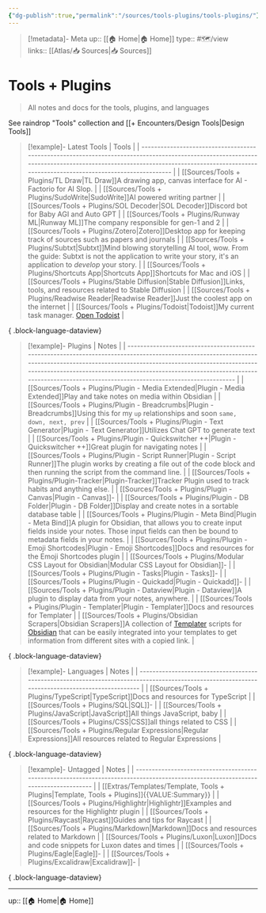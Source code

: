 ```yaml
---
{"dg-publish":true,"permalink":"/sources/tools-plugins/tools-plugins/"}
---
```


> [!metadata]- Meta
> up:: [[🏠 Home\|🏠 Home]]
> type:: #🗺/view  
> links:: [[Atlas/📥 Sources\|📥 Sources]]


# Tools + Plugins

> All notes and docs for the tools, plugins, and languages

See raindrop "Tools" collection and [[+ Encounters/Design Tools\|Design Tools]]

> [!example]- Latest Tools
>  | Tools                                                                                                                                                                                                                             |
> | --------------------------------------------------------------------------------------------------------------------------------------------------------------------------------------------------------------------------------- |
> | [[Sources/Tools + Plugins/TL Draw\|TL Draw]]<span class='summary'>A drawing app, canvas interface for AI - Factorio for AI Slop.</span>                                                                                        |
> | [[Sources/Tools + Plugins/SudoWrite\|SudoWrite]]<span class='summary'>AI powered writing partner</span>                                                                                                                        |
> | [[Sources/Tools + Plugins/SOL Decoder\|SOL Decoder]]<span class='summary'>Discord bot for Baby AGI and Auto GPT</span>                                                                                                         |
> | [[Sources/Tools + Plugins/Runway ML\|Runway ML]]<span class='summary'>The company responsible for gen-1 and 2</span>                                                                                                           |
> | [[Sources/Tools + Plugins/Zotero\|Zotero]]<span class='summary'>Desktop app for keeping track of sources such as papers and journals</span>                                                                                    |
> | [[Sources/Tools + Plugins/Subtxt\|Subtxt]]<span class='summary'>Mind blowing storytelling AI tool, wow. From the guide: Subtxt is not the application to write your story, it's an application to _develop_ your story.</span> |
> | [[Sources/Tools + Plugins/Shortcuts App\|Shortcuts App]]<span class='summary'>Shortcuts for Mac and iOS</span>                                                                                                                 |
> | [[Sources/Tools + Plugins/Stable Diffusion\|Stable Diffusion]]<span class='summary'>Links, tools, and resources related to Stable Diffusion</span>                                                                             |
> | [[Sources/Tools + Plugins/Readwise Reader\|Readwise Reader]]<span class='summary'>Just the coolest app on the internet</span>                                                                                                  |
> | [[Sources/Tools + Plugins/Todoist\|Todoist]]<span class='summary'>My current task manager. [Open Todoist](todoist://)</span>                                                                                                   |
> 
{ .block-language-dataview}

> [!example]- Plugins
>  | Notes                                                                                                                                                                                                                                                                                                                             |
> | --------------------------------------------------------------------------------------------------------------------------------------------------------------------------------------------------------------------------------------------------------------------------------------------------------------------------------- |
> | [[Sources/Tools + Plugins/Plugin - Media Extended\|Plugin - Media Extended]]<span class='summary'>Play and take notes on media within Obsidian</span>                                                                                                                                                                          |
> | [[Sources/Tools + Plugins/Plugin - Breadcrumbs\|Plugin - Breadcrumbs]]<span class='summary'>Using this for my `up` relationships and soon `same, down, next, prev`</span>                                                                                                                                                      |
> | [[Sources/Tools + Plugins/Plugin - Text Generator\|Plugin - Text Generator]]<span class='summary'>Utilizes Chat GPT to generate text</span>                                                                                                                                                                                    |
> | [[Sources/Tools + Plugins/Plugin - Quickswitcher ++\|Plugin - Quickswitcher ++]]<span class='summary'>Great plugin for navigating notes</span>                                                                                                                                                                                 |
> | [[Sources/Tools + Plugins/Plugin - Script Runner\|Plugin - Script Runner]]<span class='summary'>The plugin works by creating a file out of the code block and then running the script from the command line.</span>                                                                                                            |
> | [[Sources/Tools + Plugins/Plugin-Tracker\|Plugin-Tracker]]<span class='summary'>Tracker Plugin used to track habits and anything else.</span>                                                                                                                                                                                  |
> | [[Sources/Tools + Plugins/Plugin - Canvas\|Plugin - Canvas]]<span class='summary'>\-</span>                                                                                                                                                                                                                                    |
> | [[Sources/Tools + Plugins/Plugin - DB Folder\|Plugin - DB Folder]]<span class='summary'>Display and create notes in a sortable database table</span>                                                                                                                                                                           |
> | [[Sources/Tools + Plugins/Plugin - Meta Bind\|Plugin - Meta Bind]]<span class='summary'>A plugin for Obsidian, that allows you to create input fields inside your notes. Those input fields can then be bound to metadata fields in your notes.</span>                                                                         |
> | [[Sources/Tools + Plugins/Plugin - Emoji Shortcodes\|Plugin - Emoji Shortcodes]]<span class='summary'>Docs and resources for the Emoji Shortcodes plugin</span>                                                                                                                                                                |
> | [[Sources/Tools + Plugins/Modular CSS Layout for Obsidian\|Modular CSS Layout for Obsidian]]<span class='summary'>\-</span>                                                                                                                                                                                                    |
> | [[Sources/Tools + Plugins/Plugin - Tasks\|Plugin - Tasks]]<span class='summary'>\-</span>                                                                                                                                                                                                                                      |
> | [[Sources/Tools + Plugins/Plugin - Quickadd\|Plugin - Quickadd]]<span class='summary'>\-</span>                                                                                                                                                                                                                                |
> | [[Sources/Tools + Plugins/Plugin - Dataview\|Plugin - Dataview]]<span class='summary'>A plugin to display data from your notes, anywhere.</span>                                                                                                                                                                               |
> | [[Sources/Tools + Plugins/Plugin - Templater\|Plugin - Templater]]<span class='summary'>Docs and resources for Templater</span>                                                                                                                                                                                                |
> | [[Sources/Tools + Plugins/Obsidian Scrapers\|Obsidian Scrapers]]<span class='summary'>A collection of [Templater](https://github.com/SilentVoid13/Templater) scripts for [Obsidian](https://obsidian.md/) that can be easily integrated into your templates to get information from different sites with a copied link.</span> |
> 
{ .block-language-dataview}

> [!example]- Languages
>  | Notes                                                                                                                                            |
> | ------------------------------------------------------------------------------------------------------------------------------------------------ |
> | [[Sources/Tools + Plugins/TypeScript\|TypeScript]]<span class='summary'>Docs and resources for TypeScript</span>                              |
> | [[Sources/Tools + Plugins/SQL\|SQL]]<span class='summary'>\-</span>                                                                           |
> | [[Sources/Tools + Plugins/JavaScript\|JavaScript]]<span class='summary'>All things JavaScript, baby</span>                                    |
> | [[Sources/Tools + Plugins/CSS\|CSS]]<span class='summary'>all things related to CSS</span>                                                    |
> | [[Sources/Tools + Plugins/Regular Expressions\|Regular Expressions]]<span class='summary'>All resources related to Regular Expressions</span> |
> 
{ .block-language-dataview}


> [!example]- Untagged
>  | Notes                                                                                                                              |
> | ---------------------------------------------------------------------------------------------------------------------------------- |
> | [[Extras/Templates/Template, Tools + Plugins\|Template, Tools + Plugins]]<span class='summary'>{{VALUE:Summary}}</span>         |
> | [[Sources/Tools + Plugins/Highlightr\|Highlightr]]<span class='summary'>Examples and resources for the Highlightr plugin</span> |
> | [[Sources/Tools + Plugins/Raycast\|Raycast]]<span class='summary'>Guides and tips for Raycast</span>                            |
> | [[Sources/Tools + Plugins/Markdown\|Markdown]]<span class='summary'>Docs and resources related to Markdown</span>               |
> | [[Sources/Tools + Plugins/Luxon\|Luxon]]<span class='summary'>Docs and code snippets for Luxon dates and times</span>           |
> | [[Sources/Tools + Plugins/Eagle\|Eagle]]<span class='summary'>\-</span>                                                         |
> | [[Sources/Tools + Plugins/Excalidraw\|Excalidraw]]<span class='summary'>\-</span>                                               |
> 
{ .block-language-dataview}

---
up:: [[🏠 Home\|🏠 Home]]